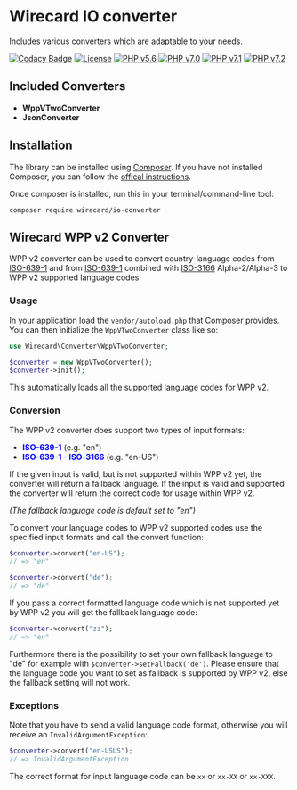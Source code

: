 # Wirecard IO converter

Includes various converters which are adaptable to your needs.

[![Codacy Badge](https://api.codacy.com/project/badge/Grade/73c76b2577de4bfca5c40b0b53d32c5e)](https://app.codacy.com/gh/wirecard/io-converter?utm_source=github.com&utm_medium=referral&utm_content=wirecard/io-converter&utm_campaign=Badge_Grade_Dashboard)
[![License](https://img.shields.io/badge/license-MIT-brightgreen.svg)](https://github.com/wirecard/iso-wppv2-converter/blob/master/LICENSE)
[![PHP v5.6](https://img.shields.io/badge/php-v5.6-yellow.svg)](http://www.php.net)
[![PHP v7.0](https://img.shields.io/badge/php-v7.0-yellow.svg)](http://www.php.net)
[![PHP v7.1](https://img.shields.io/badge/php-v7.1-yellow.svg)](http://www.php.net)
[![PHP v7.2](https://img.shields.io/badge/php-v7.2-yellow.svg)](http://www.php.net)

## Included Converters

+ **WppVTwoConverter**
+ **JsonConverter**

## Installation

The library can be installed using [Composer](https://getcomposer.org/download/).
If you have not installed Composer, you can follow the [offical instructions](https://getcomposer.org/doc/00-intro.md).

Once composer is installed, run this in your terminal/command-line tool:

`composer require wirecard/io-converter`

## Wirecard WPP v2 Converter

WPP v2 converter can be used to convert country-language codes from [ISO-639-1](https://www.iso.org/iso-639-language-codes.html) and from [ISO-639-1](https://www.iso.org/iso-639-language-codes.html) combined with [ISO-3166](https://www.iso.org/iso-3166-country-codes.html) Alpha-2/Alpha-3 to WPP v2 supported language codes.

### Usage

In your application load the `vendor/autoload.php` that Composer provides.   
You can then initialize the `WppVTwoConverter` class like so:

```php
use Wirecard\Converter\WppVTwoConverter;

$converter = new WppVTwoConverter();
$converter->init();
```

This automatically loads all the supported language codes for WPP v2.

### Conversion

The WPP v2 converter does support two types of input formats:

+ **<span style="color:blue">ISO-639-1</span>** (e.g. "en")
+ **<span style="color:blue">ISO-639-1 - ISO-3166</span>** (e.g. "en-US")

If the given input is valid, but is not supported within WPP v2 yet, the converter will return a fallback language. 
If the input is valid and supported the converter will return the correct code for usage within WPP v2.

*(The fallback language code is default set to "en")*

To convert your language codes to WPP v2 supported codes use the specified input formats and call the convert function: 

```php
$converter->convert("en-US");
// => "en"
```

```php
$converter->convert("de");
// => "de"
```

If you pass a correct formatted language code which is not supported yet by WPP v2 you will get the fallback language code:

```php
$converter->convert("zz");
// => "en"
```

Furthermore there is the possibility to set your own fallback language to "de" for example with `$converter->setFallback('de')`.
Please ensure that the language code you want to set as fallback is supported by WPP v2, else the fallback setting will not work.

### Exceptions

Note that you have to send a valid language code format,
otherwise you will receive an `InvalidArgumentException`:

```php
$converter->convert("en-USUS");
// => InvalidArgumentException
```

The correct format for input language code can be `xx` or `xx-XX` or `xx-XXX`.
